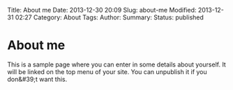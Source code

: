 Title: About me
Date: 2013-12-30 20:09
Slug: about-me
Modified: 2013-12-31 02:27
Category: About
Tags: 
Author: 
Summary: 
Status: published







# About me







This is a sample page where you can enter in some details about yourself.  It will be linked on the top menu of your site.  You can unpublish it if you don&amp;#39;t want this.